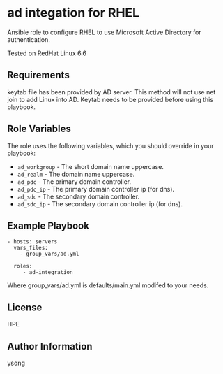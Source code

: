 ad integation for RHEL
========

Ansible role to configure RHEL  to use Microsoft Active Directory for authentication. 

Tested on RedHat Linux 6.6

Requirements
------------

keytab file has been provided by AD server. This method will not use net join to add Linux into AD. Keytab needs to be provided before using this playbook. 



Role Variables
--------------

The role uses the following variables, which you should override in your playbook:
* `ad_workgroup` - The short domain name uppercase.
* `ad_realm` - The domain name uppercase.
* `ad_pdc` - The primary domain controller.
* `ad_pdc_ip` - The primary domain controller ip (for dns).
* `ad_sdc` - The secondary domain controller.
* `ad_sdc_ip` - The secondary domain controller ip (for dns).


Example Playbook
-------------------------

    - hosts: servers
      vars_files:
        - group_vars/ad.yml

      roles:
         - ad-integration

Where group_vars/ad.yml is defaults/main.yml modifed to your needs.


License
-------

HPE

Author Information
------------------
ysong
